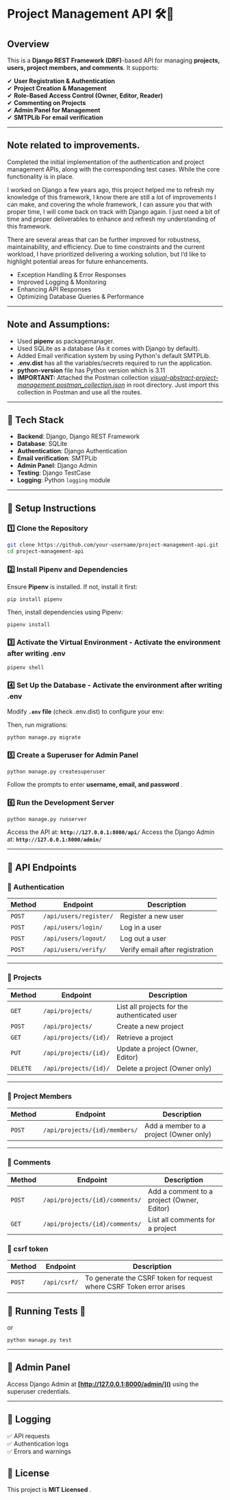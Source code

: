 # **Project Management API** 🛠️🚀

## **Overview**

This is a **Django REST Framework (DRF)**-based API for managing **projects, users, project members, and comments**. It supports:

✔ **User Registration & Authentication**  
✔ **Project Creation & Management**  
✔ **Role-Based Access Control (Owner, Editor, Reader)**  
✔ **Commenting on Projects**  
✔ **Admin Panel for Management**  
✔ **SMTPLib For email verification**    




---

## Note related to improvements. 
Completed the initial implementation of the authentication and project management APIs, along with the corresponding test cases. While the core functionality is in place.   

I worked on Django a few years ago, this project helped me to refresh my knowledge of this framework, I know there are still a lot of improvements I can make, and covering the whole framework, I can assure you that with proper time, I will come back on track with Django again. I just need a bit of time and proper deliverables to enhance and refresh my understanding of this framework.  

There are several areas that can be further improved for robustness, maintainability, and efficiency. Due to time constraints and the current workload, I have prioritized delivering a working solution, but I’d like to highlight potential areas for future enhancements.

- Exception Handling & Error Responses  
- Improved Logging & Monitoring
- Enhancing API Responses
- Optimizing Database Queries & Performance
  
---

## Note and Assumptions: 
- Used **pipenv** as packagemanager.
- Used SQLite as a  database (As it comes with Django by default).
- Added Email verification system by using Python's default SMTPLib.
- **.env.dist** has all the variables/secrets required to run the application.
- **python-version** file has Python version which is 3.11
- **IMPORTANT:** Attached the Postman collection *[visual-abstract-project-management.postman_collection.json](https://github.com/meer-khan/project-management-application-django/blob/main/visual-abstract-project-management.postman_collection.json)* in root directory. Just import this collection in Postman and use all the routes. 

---

## **📌 Tech Stack**

- **Backend**: Django, Django REST Framework
- **Database**: SQLite
- **Authentication**: Django Authentication
- **Email verification**: SMTPLib
- **Admin Panel**: Django Admin
- **Testing**: Django TestCase
- **Logging**: Python `logging` module

---

## **📌 Setup Instructions**

### **1️⃣ Clone the Repository**

```sh
git clone https://github.com/your-username/project-management-api.git
cd project-management-api
```

### **2️⃣ Install Pipenv and Dependencies**

Ensure **Pipenv** is installed. If not, install it first:

```
pip install pipenv
```


Then, install dependencies using Pipenv:

```pipenv install```


### **3️⃣ Activate the Virtual Environment** - Activate the environment after writing .env

```pipenv shell```


### **4️⃣ Set Up the Database** - Activate the environment after writing .env

Modify **`.env` file** (check .env.dist) to configure your env:


Then, run migrations:

```python manage.py migrate```


### **5️⃣ Create a Superuser for Admin Panel**

```python manage.py createsuperuser```

Follow the prompts to enter  **username, email, and password** .

### **6️⃣ Run the Development Server**

```python manage.py runserver```


Access the API at: **`http://127.0.0.1:8000/api/`**
Access the Django Admin at: **`http://127.0.0.1:8000/admin/`**

---

## **📌 API Endpoints**

### **🔹 Authentication**

| Method   | Endpoint                 | Description                     |
| -------- | ------------------------ | ------------------------------- |
| `POST` | `/api/users/register/` | Register a new user             |
| `POST` | `/api/users/login/`    | Log in a user                   |
| `POST` | `/api/users/logout/`   | Log out a user                  |
| `POST` | `/api/users/verify/`   | Verify email after registration |

---

### **🔹 Projects**

| Method     | Endpoint                | Description                                  |
| ---------- | ----------------------- | -------------------------------------------- |
| `GET`    | `/api/projects/`      | List all projects for the authenticated user |
| `POST`   | `/api/projects/`      | Create a new project                         |
| `GET`    | `/api/projects/{id}/` | Retrieve a project                           |
| `PUT`    | `/api/projects/{id}/` | Update a project (Owner, Editor)             |
| `DELETE` | `/api/projects/{id}/` | Delete a project (Owner only)                |

---

### **🔹 Project Members**

| Method   | Endpoint                        | Description                            |
| -------- | ------------------------------- | -------------------------------------- |
| `POST` | `/api/projects/{id}/members/` | Add a member to a project (Owner only) |

---

### **🔹 Comments**

| Method   | Endpoint                         | Description                                |
| -------- | -------------------------------- | ------------------------------------------ |
| `POST` | `/api/projects/{id}/comments/` | Add a comment to a project (Owner, Editor) |
| `GET`  | `/api/projects/{id}/comments/` | List all comments for a project            |


### **🔹 csrf token**

| Method   | Endpoint                         | Description                                |
| -------- | -------------------------------- | ------------------------------------------ |
| `POST` | `/api/csrf/`                   |To generate the CSRF token for request where CSRF Token error arises |


## **📌 Running Tests** 🧪


or

```python manage.py test```


---

## **📌 Admin Panel**

Access Django Admin at **[http://127.0.0.1:8000/admin/]()** using the superuser credentials.

---

## **📌 Logging**

✅ API requests  
✅ Authentication logs  
✅ Errors and warnings  

## **📌 License**

This project is  **MIT Licensed** .
